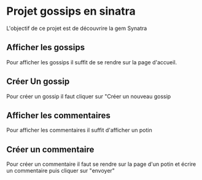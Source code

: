 # Projet gossips en sinatra

L'objectif de ce projet est de découvrire la gem Synatra

## Afficher les gossips

Pour afficher les gossips il suffit de se rendre sur la page d'accueil.

## Créer Un gossip
Pour créer un gossip il faut cliquer sur "Créer un nouveau gossip

## Afficher les commentaires
Pour afficher les commentaires il suffit d'afficher un potin

## Créer un commentaire
Pour créer un commentaire il faut se rendre sur la page d'un potin et écrire un commentaire puis cliquer sur "envoyer"
